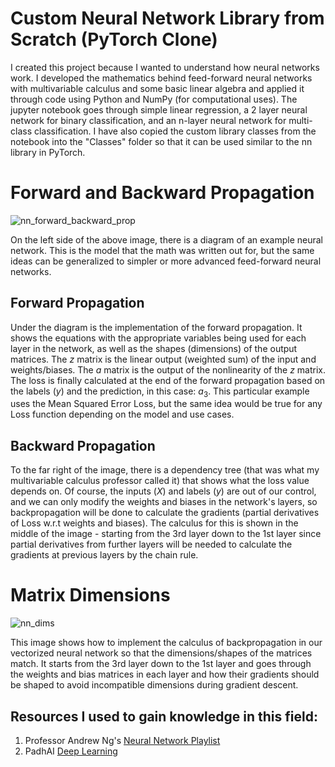 # Custom Neural Network Library from Scratch (PyTorch Clone)

I created this project because I wanted to understand how neural networks work. I developed the mathematics behind feed-forward neural networks with multivariable calculus and some basic linear algebra and applied it through code using Python and NumPy (for computational uses). The jupyter notebook goes through simple linear regression, a 2 layer neural network for binary classification, and an n-layer neural network for multi-class classification. I have also copied the custom library classes from the notebook into the "Classes" folder so that it can be used similar to the nn library in PyTorch.

# Forward and Backward Propagation
![nn_forward_backward_prop](https://github.com/krishna-tx/Neural-Network-Library-from-scratch/assets/16388863/25405e5c-6134-43b4-aa48-f9e0d2caad07)

On the left side of the above image, there is a diagram of an example neural network. This is the model that the math was written out for, but the same ideas can be generalized to simpler or more advanced feed-forward neural networks. 

## Forward Propagation
Under the diagram is the implementation of the forward propagation. It shows the equations with the appropriate variables being used for each layer in the network, as well as the shapes (dimensions) of the output matrices. The $z$ matrix is the linear output (weighted sum) of the input and weights/biases. The $a$ matrix is the output of the nonlinearity of the $z$ matrix. The loss is finally calculated at the end of the forward propagation based on the labels ($y$) and the prediction, in this case: $a_3$. This particular example uses the Mean Squared Error Loss, but the same idea would be true for any Loss function depending on the model and use cases.

## Backward Propagation
To the far right of the image, there is a dependency tree (that was what my multivariable calculus professor called it) that shows what the loss value depends on. Of course, the inputs ($X$) and labels ($y$) are out of our control, and we can only modify the weights and biases in the network's layers, so backpropagation will be done to calculate the gradients (partial derivatives of Loss w.r.t weights and biases). The calculus for this is shown in the middle of the image - starting from the 3rd layer down to the 1st layer since partial derivatives from further layers will be needed to calculate the gradients at previous layers by the chain rule.

# Matrix Dimensions
![nn_dims](https://github.com/krishna-tx/Neural-Network-Library-from-scratch/assets/16388863/1b4c3368-fd58-4ae9-bae0-864534577020)

This image shows how to implement the calculus of backpropagation in our vectorized neural network so that the dimensions/shapes of the matrices match. It starts from the 3rd layer down to the 1st layer and goes through the weights and bias matrices in each layer and how their gradients should be shaped to avoid incompatible dimensions during gradient descent.

## Resources I used to gain knowledge in this field:

1. Professor Andrew Ng's [Neural Network Playlist](https://www.youtube.com/playlist?list=PLkDaE6sCZn6Ec-XTbcX1uRg2_u4xOEky0)
2. PadhAI [Deep Learning](https://padhai.onefourthlabs.in/courses/dl-feb-2019)
